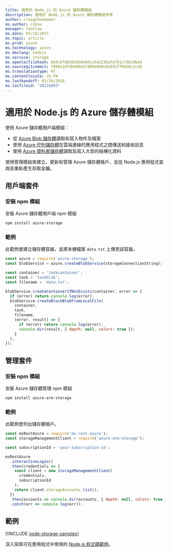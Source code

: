 ```yaml
---
title: 適用於 Node.js 的 Azure 儲存體模組
description: 適用於 Node.js 的 Azure 儲存體模組參考
author: craigshoemaker
ms.author: cshoe
manager: routlaw
ms.date: 07/18/2017
ms.topic: article
ms.prod: azure
ms.technology: azure
ms.devlang: nodejs
ms.service: storage
ms.openlocfilehash: b94c6fbb50e656e0dcc542236afe791c7ddc9be4
ms.sourcegitcommit: 78001187db408d21909e949c8a592f76626c2c3b
ms.translationtype: HT
ms.contentlocale: zh-TW
ms.lasthandoff: 01/26/2018
ms.locfileid: "28116893"
---
```

# <a name="azure-storage-modules-for-nodejs"></a>適用於 Node.js 的 Azure 儲存體模組

使用 Azure 儲存體用戶端模組：

- 從 [Azure Blob 儲存體](https://docs.microsoft.com/azure/storage/storage-nodejs-how-to-use-blob-storage)讀取和寫入物件及檔案
- 使用 [Azure 佇列儲存體](https://docs.microsoft.com/azure/storage/storage-nodejs-how-to-use-queues)在雲端連線的應用程式之間傳送和接收訊息
- 使用 [Azure 資料表儲存體](https://docs.microsoft.com/azure/storage/storage-nodejs-how-to-use-table-storage)讀取及寫入大型的結構化資料

使用管理模組來建立、更新和管理 Azure 儲存體帳戶，並從 Node.js 應用程式查詢及重新產生存取金鑰。

## <a name="client-package"></a>用戶端套件

### <a name="install-the-npm-module"></a>安裝 npm 模組

安裝 Azure 儲存體用戶端 npm 模組

```bash
npm install azure-storage
```

### <a name="example"></a>範例

此範例會建立儲存體容器，並將本機檔案 `data.txt` 上傳至該容器。

```javascript
const azure = require('azure-storage');
const blobService = azure.createBlobService(storageConnectionString);

const container = 'taskcontainer';
const task = 'taskblob';
const filename = 'data.txt';

blobService.createContainerIfNotExists(container, error => {
  if (error) return console.log(error);
  blobService.createBlockBlobFromLocalFile(
    container,
    task,
    filename,
    (error, result) => {
      if (error) return console.log(error);
      console.dir(result, { depth: null, colors: true });
    }
  );
});
```

## <a name="management-package"></a>管理套件

### <a name="install-the-npm-module"></a>安裝 npm 模組 

安裝 Azure 儲存體管理 npm 模組

```bash
npm install azure-arm-storage
```

### <a name="example"></a>範例

此範例會列出儲存體帳戶。

```javascript
const msRestAzure = require('ms-rest-azure');
const storageManagementClient = require('azure-arm-storage');

const subscriptionId = 'your-subscription-id';

msRestAzure
  .interactiveLogin()
  .then(credentials => {
    const client = new storageManagementClient(
      credentials,
      subscriptionId
    );
    return client.storageAccounts.list();
  })
  .then(accounts => console.dir(accounts, { depth: null, colors: true }))
  .catch(err => console.log(err));
```

## <a name="samples"></a>範例

[!INCLUDE [node-storage-samples](../docs-ref-conceptual/includes/storage-samples.md)]

深入探索可在應用程式中使用的 [Node.js 程式碼範例](https://azure.microsoft.com/resources/samples/?platform=nodejs)。
